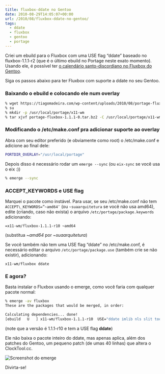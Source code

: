 ```yaml
---
title: fluxbox-ddate no Gentoo
date: 2010-08-29T14:05:07+00:00
url: /2010/08/fluxbox-ddate-no-gentoo/
tags:
  - ddate
  - fluxbox
  - gentoo
  - portage
---
```


Criei um ebuild para o Fluxbox com uma USE flag “ddate” baseado no fluxbox-1.1.1-r2 (que é o último ebuild no Portage neste exato momento). Usando ele, é possível ter [o calendário santo-discordiano no Fluxbox do Gentoo][1].

Siga os passos abaixo para ter Fluxbox com suporte a ddate no seu Gentoo.

### Baixando o ebuild e colocando ele num overlay

```bash
% wget https://tiagomadeira.com/wp-content/uploads/2010/08/portage-fluxbox-1.1.1-0.tar.bz2
% su
% mkdir -p /usr/local/portage/x11-wm
% tar xjvf portage-fluxbox-1.1.1-0.tar.bz2 -C /usr/local/portage/x11-wm
```

### Modificando o /etc/make.conf pra adicionar suporte ao overlay

Abra com seu editor preferido (e obviamente como root) o /etc/make.conf e adicione ao final dele:

```bash
PORTDIR_OVERLAY="/usr/local/portage"
```

Depois disso é necessário rodar um `emerge --sync` (ou `eix-sync` se você usa o eix :))

```bash
% emerge --sync
```

### ACCEPT_KEYWORDS e USE flag

Marquei o pacote como instável. Para usar, se seu /etc/make.conf não tem `ACCEPT\_KEYWORDS=”~amd64″` (ou `~suaarquitetura` se você não usa amd64), edite (criando, caso não exista) o arquivo `/etc/portage/package.keywords` adicionando:

```
=x11-wm/fluxbox-1.1.1-r10 ~amd64
```

(substitua _~amd64_ por _~suaarquitetura_)

Se você também não tem uma USE flag “ddate” no /etc/make.conf, é necessário editar o arquivo `/etc/portage/package.use` (também crie se não existir), adicionando:

```
x11-wm/fluxbox ddate
```

### E agora?

Basta instalar o Fluxbox usando o emerge, como você faria com qualquer pacote normal:

```bash
% emerge -av fluxbox
These are the packages that would be merged, in order:

Calculating dependencies... done!
[ebuild   U   ] x11-wm/fluxbox-1.1.1-r10  USE="ddate imlib nls slit toolbar truetype vim-syntax -gnome -newmousefocus -xinerama" 0 kB [1]
```

(note que a versão é 1.1.1-r10 e tem a USE flag **ddate**)

Ele não baixa o pacote inteiro do ddate, mas apenas aplica, além dos patches do Gentoo, um pequeno patch (de umas 40 linhas) que altera o ClockTool.cc.

![Screenshot do emerge](/wp-content/uploads/2010/08/a2.png)

Divirta-se!

[1]: /2010/08/calendario-santo-discordiano-no-fluxbox/
